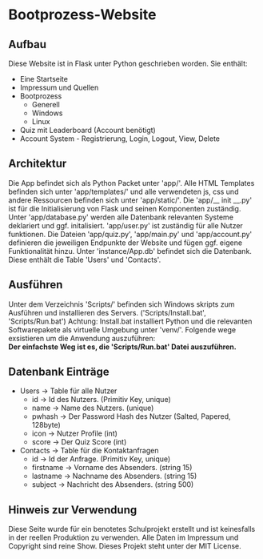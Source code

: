 # Bootprozess-Website

## Aufbau
Diese Website ist in Flask unter Python geschrieben worden. Sie enthält:
- Eine Startseite
- Impressum und Quellen
- Bootprozess
    - Generell
    - Windows
    - Linux
- Quiz mit Leaderboard (Account benötigt)
- Account System - Registrierung, Login, Logout, View, Delete

## Architektur
Die App befindet sich als Python Packet unter 'app/'. Alle HTML Templates befinden sich unter 'app/templates/' und alle verwendeten js, css und andere Ressourcen befinden sich unter 'app/static/'.
Die 'app/__ init __.py' ist für die Initialisierung von Flask und seinen Komponenten zuständig. Unter 'app/database.py' werden alle Datenbank relevanten Systeme deklariert und ggf. initalisiert. 'app/user.py' ist zuständig für alle Nutzer funktionen. Die Dateien 'app/quiz.py', 'app/main.py' und 'app/account.py' definieren die jeweiligen Endpunkte der Website und fügen ggf. eigene Funktionalität hinzu.
Unter 'instance/App.db' befindet sich die Datenbank. Diese enthält die Table 'Users' und 'Contacts'.

## Ausführen
Unter dem Verzeichnis 'Scripts/' befinden sich Windows skripts zum Ausführen und installieren des Servers. ('Scripts/Install.bat', 'Scripts/Run.bat')
Achtung: Install.bat installiert Python und die relevanten Softwarepakete als virtuelle Umgebung unter 'venv/'. Folgende wege exsistieren um die Anwendung auszuführen:
<br>**Der einfachste Weg ist es, die 'Scripts/Run.bat' Datei auszuführen.**

## Datenbank Einträge

+ Users → Table für alle Nutzer
  + id → Id des Nutzers. (Primitiv Key, unique)
  + name → Name des Nutzers. (unique)
  + pwhash → Der Password Hash des Nutzer (Salted, Papered, 128byte)
  + icon → Nutzer Profile (int)
  + score → Der Quiz Score (int)
+ Contacts → Table für die Kontaktanfragen
  + id → Id der Anfrage. (Primitiv Key, unique)
  + firstname → Vorname des Absenders. (string 15)
  + lastname → Nachname des Absenders. (string 15)
  + subject → Nachricht des Absenders. (string 500)

## Hinweis zur Verwendung
Diese Seite wurde für ein benotetes Schulprojekt erstellt und ist keinesfalls in der reellen Produktion zu verwenden. 
Alle Daten im Impressum und Copyright sind reine Show. Dieses Projekt steht unter der MIT License.
